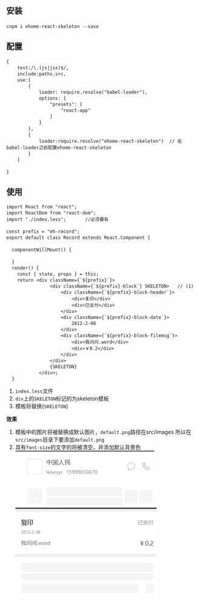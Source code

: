 ## 安装
`cnpm i ehome-react-skeleton --save`
## 配置
```
{
    test:/\.(js|jsx)$/,
    include:paths.src,
    use:[
        {
            loader: require.resolve("babel-loader"),
            options: {
                "presets": [
                    "react-app"
                ]
            }
        },
        {
            loader:require.resolve("ehome-react-skeleton")  // 在babel-loader之前配置ehome-react-skeleton
        }
    ]

}
```
## 使用
    import React from "react";
    import ReactDom from "react-dom";
    import "./index.less";       //必须要有
    
    const prefix = "eh-record";
    export default class Record extends React.Component {
    
      componentWillMount() {
    
      }
      render() {
        const { state, props } = this;
        return <div className={`${prefix}`}>
                    <div className={`${prefix}-block`} SKELETON>   // (1)
                        <div className={`${prefix}-block-header`}>
                            <div>复印</div>
                            <div>已支付</div>
                        </div>
                        <div className={`${prefix}-block-date`}>
                            2012-2-08
                        </div>
                        <div className={`${prefix}-block-filemsg`}>
                            <div>我问问.word</div>
                            <div>￥0.2</div>
                        </div>
                    </div>
                    {SKELETON}   
                </div>;
      }
1. `index.less`文件
2. `div`上的`SKELETON`标记的为skeleton模板
3. 模板将替换{`SKELETON`}

**效果**
1. 模板中的图片将被替换成默认图片，`default.png`路径在src/images 所以在`src/images`目录下要添加`default.png`
2. 具有`font-size`的文字的将被清空，并添加默认背景色
![1](https://github.com/Amandesu/ehome-react-skeleton/blob/master/demo/images/a.png)
![1](https://github.com/Amandesu/ehome-react-skeleton/blob/master/demo/images/b.png)
